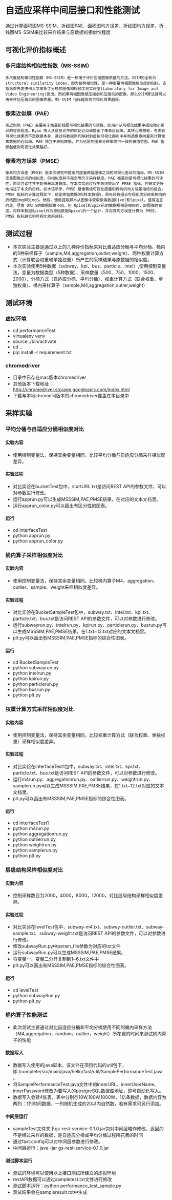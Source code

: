 # 自适应采样中间层接口和性能测试

通过计算面积图MS-SSIM、折线图PAE、面积图均方误差、折线图均方误差、折线图MS-SSIM来比较采样结果与原数据的相似性程度

## 可视化评价指标概述

### 多尺度结构相似性指数（MS-SSIM）

    多尺度结构相似性指数（MS-SSIM）是一种用于评价压缩图像质量的方法。SSIM的全称为structural similarity index，即为结构相似性，是一种衡量两幅图像相似度的指标。该指标首先由德州大学奥斯丁分校的图像和视频工程实验室(Laboratory for Image and Video Engineering)提出。而如果两幅图像是压缩前和压缩后的图像，那么SSIM算法就可以用来评估压缩后的图像质量。MS-SSIM 指标越高则可视化效果越好。

### 像素近似熵（PAE）
    
    素近似熵（PAE）主要用于衡量折线图可视化结果的可读性，即用户从可视化结果中感知微小差异的容易程度。Ryan 等人从信息论中的原始近似熵提出了像素近似熵。其核心思想是，考虑到可视化效果而不是数据本身，通过将数据序列映射到虚拟可视化画布中并构造像素向量来计算像素数据的近似熵。PAE 独立于原始数据，并为给定的图表分辨率提供一致的熵值范围。PAE 指标越低则可视化效果越好。

### 像素均方误差（PMSE）

    像素均方误差（PMSE）是本次研究中提出的度量两幅图像之间的可视化差异的指标。MS-SSIM 度量图像之间的相似度，但相似度并不完全等价于采样精度。PAE 衡量的是可视化结果的可读性，而高可读性并不能带来高准确度。在本次实验过程中总结提出了 PMSE 指标，它确实更好地描述了本文的目标。如术语所示，PMSE 是像素级可视化度量和传统的均方误差指标的组合。PMSE 指标的计算过程如下：给定原始数据O和样本数据S，首先将数据点可视化成分辨率相同的折线图imgO和imgS。然后，使用提取脚本从图像中获取像素数据Oixel和Spixel。值得注意的是，尽管 O和 S的数据规模不同，但 Opixel和Spixel的数据规模是相同的，即图像的宽度。将样本数据Spixel作为原始数据Opixel的一个估计，并将其均方误差计算为 PMSE。PMSE 指标越低则可视化效果越好。

## 测试过程

-   本次实验主要是通过以上的几种评价指标来对比自适应分桶与平均分桶、桶内的5种采样算子（sample,M4,aggregation,outler,weight）、两种权重计算方式（计算联合权重和单独权重）所产生的采样结果与原数据的相似度。
-   本次实验使用5种数据（subway、kpi、bus、particle、intel）,使用控制变量法，变量为数据类型（5种数据）、采样数量（500、750、1000、1500、2000）、分桶方式（自适应分桶、平均分桶）、权重计算方式（联合权重、单独权重）、桶内采样算子（sample,M4,aggregation,outler,weight）


## 测试环境

### 虚拟环境

-   cd performanceTest
-   virtualenv venv
-   source ./bin/activate
-   cd ..
-   pip install -r requirement.txt

### chromedriver

-   目录中已存在mac版本chromedriver
-   其他版本下载地址：http://chromedriver.storage.googleapis.com/index.html
-   下载与本地chrome同版本的chromedriver覆盖在本目录中

## 采样实验

### 平均分桶与自适应分桶相似度对比

#### 实验内容

-   使用控制变量法，保持其余变量相同，比较平均分桶与自适应分桶采样相似度差异。

#### 实验过程

-   对比实验在bucketTest包中，startURL.txt是访问REST API的参数文件，可以对参数进行修改。
-   运行apprun.py可以生成MSSSIM,PAE,PMSE结果，在对应的文本文档里。
-   运行apprun_color.py可以画出有区分性的图表。

#### 运行

-   cd interfaceTest 
-   python apprun.py
-   python apprun_color.py

### 桶内算子采样相似度对比

#### 实验内容

-   使用控制变量法，保持其余变量相同，比较桶内算子M4、aggregation、outlier、sample、weight采样相似度差异。

#### 实验过程

-   对比实验在BucketSampleTest包中，subway.txt、intel.txt、kpi.txt、particle.txt、bus.txt是访问REST API的参数文件，可以对参数进行修改。
-   运行subwayrun.py、intelrun.py、kpirun.py、particlerun.py、busrun.py可以生成MSSSIM,PAE,PMSE结果，在1.txt~12.txt对应的文本文档里。
-   plt.py可以画出有MSSSIM,PAE,PMSE指标的综合性图表。

#### 运行

-   cd BucketSampleTest 
-   python subwayrun.py
-   python intelrun.py
-   python kpirun.py
-   python particlerun.py
-   python busrun.py
-   python plt.py

### 权重计算方式采样相似度对比

#### 实验内容

-   使用控制变量法，保持其余变量相同，比较权重计算方式（联合权重、单独权重）采样相似度差异。

#### 实验过程

-   对比实验在interfaceTest1包中，subway.txt、intel.txt、kpi.txt、particle.txt、bus.txt是访问REST API的参数文件，可以对参数进行修改。
-   运行m4run.py、aggregationrun.py、outlierrun.py、weightrun.py、samplerun.py可以生成MSSSIM,PAE,PMSE结果，在1.txt~12.txt对应的文本文档里。
-   plt.py可以画出有MSSSIM,PAE,PMSE指标的综合性图表。

#### 运行

-   cd interfaceTest1 
-   python m4run.py
-   python aggregationrun.py
-   python outlierrun.py
-   python weightrun.py
-   python samplerun.py
-   python plt.py

### 层级结构采样相似度对比

#### 实验内容

-   控制采样数目为2000，4000，8000，12000，对比层级结构采样相似度差异。

#### 实验过程

-   对比实验在levelTest包中，subway-m4.txt、subway-outlier.txt、subway-sample.txt、subway-weight.txt是访问REST API的参数文件，可以对参数进行修改。
-   修改subwayRun.py中param_file参数为对应的txt文件
-   运行subwayRun.py可以生成MSSSIM,PAE,PMSE结果。
-   将变量一、变量二分开复制到1~6.txt文件中
-   plt.py可以画出有MSSSIM,PAE,PMSE指标的综合性图表。

#### 运行

-   cd levelTest 
-   python subwayRun.py
-   python plt.py


### 桶内算子性能测试

- 此次测试主要通过对比自适应分桶和平均分桶使用不同的桶内采样方法（M4,aggregation，random，outlier，weight）所花费的时间来测试桶内算子的性能

#### 数据写入
- 数据写入使用的java脚本，该文件在项目代码的util包下，即./complete/src/main/java/hello/fast/util/SamplePerformanceTest.java。
- 将SamplePerformanceTest.java文件中的innerURL、innerUserName、innerPassword修改为要写入的postgreSQL数据库地址，即可自动化写入。
- 数据写入会建4张表，表中分别存10W,100W,1000W，1亿条数据，数据内容为两列：1列时间数据，一列随机生成的20以内自然数，若有需求可另行添加。

#### 中间层运行

- sampleTest文件夹下gs-rest-service-0.1.0.jar包对中间层略作修改，返回的不是经过采样的数据，是自适应分桶或平均分桶过程所花费的时间
- 通过fast.config可以对中间层参数进行修改。
- 中间层运行：java -jar gs-rest-service-0.1.0.jar

#### 测试脚本运行

- 测试的环境可以使用以上接口测试所建立的虚拟环境
- restAPI数据可以通过sampletest.txt文件进行修改
- 测试脚本运行：python performance_test_sample.py
- 测试结果会在sampleresult.txt中生成




